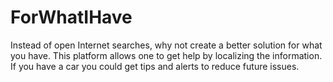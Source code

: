 # ForWhatIHave
Instead of open Internet searches, why not create a better solution for what you have. This platform allows one to get help by localizing the information.  If you have a car you could get tips and alerts to reduce future issues. 
